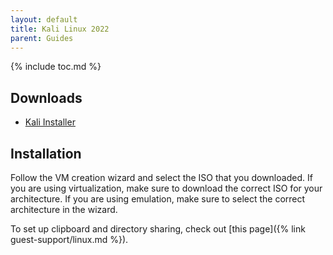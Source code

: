 ```yaml
---
layout: default
title: Kali Linux 2022
parent: Guides
---
```


{% include toc.md %}

## Downloads

* [Kali Installer](https://www.kali.org/get-kali/#kali-installer-images)

## Installation

Follow the VM creation wizard and select the ISO that you downloaded. If you are using virtualization, make sure to download the correct ISO for your architecture. If you are using emulation, make sure to select the correct architecture in the wizard.

To set up clipboard and directory sharing, check out [this page]({% link guest-support/linux.md %}).
